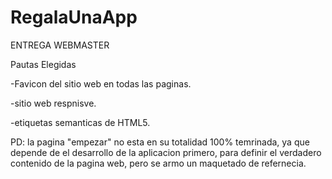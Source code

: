 # RegalaUnaApp
ENTREGA WEBMASTER

Pautas Elegidas

-Favicon del sitio web en todas las paginas.

-sitio web respnisve.

-etiquetas semanticas de HTML5.


PD: la pagina "empezar" no esta en su totalidad 100% temrinada, ya que depende de el desarrollo de la aplicacion primero, para definir el verdadero contenido de la pagina web, pero se armo un maquetado de refernecia.


